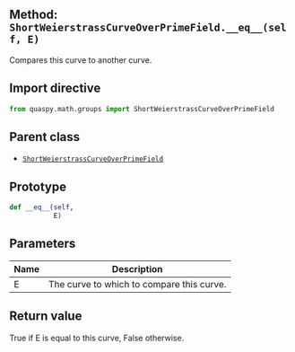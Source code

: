 ## Method: <code>ShortWeierstrassCurveOverPrimeField.\_\_eq\_\_(self, E)</code>
Compares this curve to another curve.

## Import directive
```python
from quaspy.math.groups import ShortWeierstrassCurveOverPrimeField
```

## Parent class
- [<code>ShortWeierstrassCurveOverPrimeField</code>](../ShortWeierstrassCurveOverPrimeField.md)

## Prototype
```python
def __eq__(self,
           E)
```

## Parameters
| <b>Name</b> | <b>Description</b> |
| ----------- | ------------------ |
| E | The curve to which to compare this curve. |

## Return value
True if E is equal to this curve, False otherwise.

